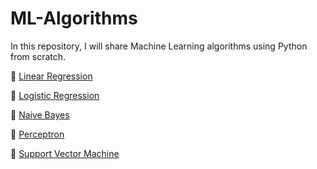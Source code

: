 # ML-Algorithms
In this repository, I will share Machine Learning algorithms using Python from scratch.

📒 [Linear Regression](https://github.com/regmi-saugat/ML-Algorithms/tree/main/Linear%20Regression)

📒 [Logistic Regression](https://github.com/regmi-saugat/ML-Algorithms/tree/main/Logistic%20Regression)

📒 [Naive Bayes](https://github.com/regmi-saugat/ML-Algorithms/tree/main/Naive%20Bayes)

📒 [Perceptron](https://github.com/regmi-saugat/ML_Algorithms/tree/main/Perceptron)

📒 [Support Vector Machine](https://github.com/regmi-saugat/ML_Algorithms/blob/main/SVM/Support%20Vector%20Machine)
